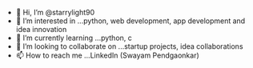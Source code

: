 - 👋 Hi, I’m @starrylight90
- 👀 I’m interested in ...python, web development, app development and idea innovation
- 🌱 I’m currently learning ...python, c
- 💞️ I’m looking to collaborate on ...startup projects, idea collaborations
- 📫 How to reach me ...LinkedIn (Swayam Pendgaonkar)

<!---
starrylight90/starrylight90 is a ✨ special ✨ repository because its `README.md` (this file) appears on your GitHub profile.
You can click the Preview link to take a look at your changes.
--->

